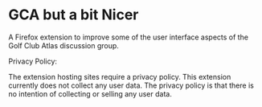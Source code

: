 # GCA but a bit Nicer

A Firefox extension to improve some of the user interface aspects of the Golf Club Atlas discussion group.

Privacy Policy:

The extension hosting sites require a privacy policy. This extension currently does not collect any user data. The privacy policy is that there is no intention of collecting or selling any user data.